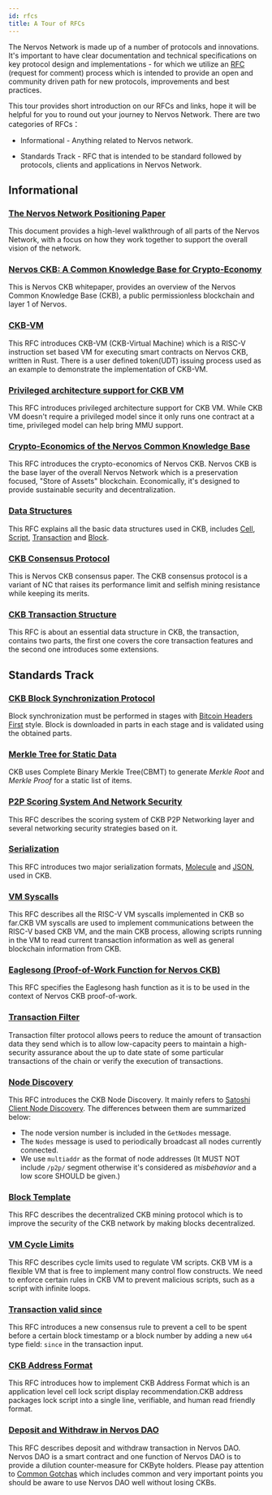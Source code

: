 ```yaml
---
id: rfcs
title: A Tour of RFCs
---
```


The Nervos Network is made up of a number of protocols and innovations. It's important to have clear documentation and technical specifications on key protocol design and implementations - for which we utilize an [RFC](https://github.com/nervosnetwork/rfcs) (request for comment) process which is intended to provide an open and community driven path for new protocols, improvements and best practices.

This tour provides  short introduction on our RFCs and links, hope it will be helpful for you to round out your journey to Nervos Network. There are two categories of RFCs：

* Informational - Anything related to Nervos network.

* Standards Track - RFC that is intended to be standard followed by protocols, clients and applications in Nervos Network.

## Informational

### [The Nervos Network Positioning Paper](https://github.com/nervosnetwork/rfcs/blob/master/rfcs/0001-positioning/0001-positioning.md)

This document provides a high-level walkthrough of all parts of the Nervos Network, with a focus on how they work together to support the overall vision of the network. 

### [Nervos CKB: A Common Knowledge Base for Crypto-Economy](https://github.com/nervosnetwork/rfcs/blob/master/rfcs/0002-ckb/0002-ckb.md)

This is Nervos CKB whitepaper, provides an overview of the Nervos Common Knowledge Base (CKB), a public permissionless blockchain and layer 1 of Nervos. 

### [CKB-VM](https://github.com/nervosnetwork/rfcs/blob/master/rfcs/0003-ckb-vm/0003-ckb-vm.md)

This RFC introduces CKB-VM (CKB-Virtual Machine)  which is a RISC-V instruction set based VM for executing smart contracts on Nervos CKB, written in Rust. There is a user defined token(UDT) issuing process used as an example to demonstrate the implementation of CKB-VM.

### [Privileged architecture support for CKB VM](https://github.com/nervosnetwork/rfcs/blob/master/rfcs/0005-priviledged-mode/0005-priviledged-mode.md)

This RFC  introduces privileged architecture support for CKB VM. While CKB VM doesn't require a privileged model since it only runs one contract at a time, privileged model can help bring MMU support.

### [Crypto-Economics of the Nervos Common Knowledge Base](https://github.com/nervosnetwork/rfcs/blob/master/rfcs/0015-ckb-cryptoeconomics/0015-ckb-cryptoeconomics.md)

This RFC introduces the crypto-economics of Nervos CKB. Nervos CKB is the base layer of the overall Nervos Network which is a preservation focused, "Store of Assets" blockchain. Economically, it's designed to provide sustainable security and decentralization.

### [Data Structures](https://github.com/nervosnetwork/rfcs/blob/master/rfcs/0019-data-structures/0019-data-structures.md)

This RFC explains all the basic data structures used in CKB, includes [Cell](https://github.com/nervosnetwork/rfcs/blob/master/rfcs/0019-data-structures/0019-data-structures.md#Cell), [Script](https://github.com/nervosnetwork/rfcs/blob/master/rfcs/0019-data-structures/0019-data-structures.md#Script), [Transaction](https://github.com/nervosnetwork/rfcs/blob/master/rfcs/0019-data-structures/0019-data-structures.md#Transaction) and [Block](https://github.com/nervosnetwork/rfcs/blob/master/rfcs/0019-data-structures/0019-data-structures.md#Block).

### [CKB Consensus Protocol](https://github.com/nervosnetwork/rfcs/blob/master/rfcs/0020-ckb-consensus-protocol/0020-ckb-consensus-protocol.md)

This is Nervos CKB consensus paper. The CKB consensus protocol is a variant of NC that raises its performance limit and selfish mining resistance while keeping its merits. 

### [CKB Transaction Structure](https://github.com/nervosnetwork/rfcs/blob/master/rfcs/0022-transaction-structure/0022-transaction-structure.md)

This RFC is about an essential data structure in CKB, the transaction, contains two parts, the first one covers the core transaction features and the second one introduces some extensions.

## Standards Track

### [CKB Block Synchronization Protocol](https://github.com/nervosnetwork/rfcs/blob/master/rfcs/0004-ckb-block-sync/0004-ckb-block-sync.md)

Block synchronization must be performed in stages with [Bitcoin Headers First](https://bitcoin.org/en/glossary/headers-first-sync) style. Block is downloaded in parts in each stage and is validated using the obtained parts.

### [Merkle Tree for Static Data](https://github.com/nervosnetwork/rfcs/blob/master/rfcs/0006-merkle-tree/0006-merkle-tree.md)

CKB uses Complete Binary Merkle Tree(CBMT) to generate *Merkle Root* and *Merkle Proof* for a static list of items. 

### [P2P Scoring System And Network Security](https://github.com/nervosnetwork/rfcs/blob/master/rfcs/0007-scoring-system-and-network-security/0007-scoring-system-and-network-security.md)

This RFC describes the scoring system of CKB P2P Networking layer and several networking security strategies based on it.

### [Serialization](https://github.com/nervosnetwork/rfcs/blob/master/rfcs/0008-serialization/0008-serialization.md)

This RFC introduces two major serialization formats, [Molecule](https://github.com/nervosnetwork/rfcs/blob/master/rfcs/0008-serialization/0008-serialization.md#molecule) and [JSON](https://www.json.org/), used in CKB.

### [VM Syscalls](https://github.com/nervosnetwork/rfcs/blob/master/rfcs/0009-vm-syscalls/0009-vm-syscalls.md)

This RFC describes all the RISC-V VM syscalls implemented in CKB so far.CKB VM syscalls are used to implement communications between the RISC-V based CKB VM, and the main CKB process, allowing scripts running in the VM to read current transaction information as well as general blockchain information from CKB. 

### [Eaglesong (Proof-of-Work Function for Nervos CKB)](https://github.com/nervosnetwork/rfcs/blob/master/rfcs/0010-eaglesong/0010-eaglesong.md)

This RFC specifies the Eaglesong hash function as it is to be used in the context of Nervos CKB proof-of-work.

### [Transaction Filter](https://github.com/nervosnetwork/rfcs/blob/master/rfcs/0011-transaction-filter-protocol/0011-transaction-filter-protocol.md)

Transaction filter protocol allows peers to reduce the amount of transaction data they send which is to allow low-capacity peers to maintain a high-security assurance about the up to date state of some particular transactions of the chain or verify the execution of transactions.

### [Node Discovery](https://github.com/nervosnetwork/rfcs/blob/master/rfcs/0012-node-discovery/0012-node-discovery.md)

This RFC introduces the CKB Node Discovery. It mainly refers to [Satoshi Client Node Discovery](https://en.bitcoin.it/wiki/Satoshi_Client_Node_Discovery). The differences between them are summarized below:
* The node version number is included in the `GetNodes` message.
* The `Nodes` message is used to periodically broadcast all nodes currently connected.
* We use `multiaddr` as the format of node addresses (It MUST NOT include `/p2p/` segment otherwise it's considered as *misbehavior* and a low score SHOULD be given.)

### [Block Template](https://github.com/nervosnetwork/rfcs/blob/master/rfcs/0013-get-block-template/0013-get-block-template.md)

This RFC describes the decentralized CKB mining protocol which is to improve the security of the CKB network by making blocks decentralized.

### [VM Cycle Limits](https://github.com/nervosnetwork/rfcs/blob/master/rfcs/0014-vm-cycle-limits/0014-vm-cycle-limits.md)

This RFC describes cycle limits used to regulate VM scripts. CKB VM is a flexible VM that is free to implement many control flow constructs. We need to enforce certain rules in CKB VM to prevent malicious scripts, such as a script with infinite loops.

### [Transaction valid since](https://github.com/nervosnetwork/rfcs/blob/master/rfcs/0017-tx-valid-since/0017-tx-valid-since.md)

This RFC introduces a new consensus rule to prevent a cell to be spent before a certain block timestamp or a block number by adding a new `u64`  type field:  `since` in the transaction input.

### [CKB Address Format](https://github.com/nervosnetwork/rfcs/blob/master/rfcs/0021-ckb-address-format/0021-ckb-address-format.md)

This RFC introduces how to implement CKB Address Format which is an application level cell lock script display recommendation.CKB address packages lock script into a single line, verifiable, and human read friendly format.

### [Deposit and Withdraw in Nervos DAO](https://github.com/nervosnetwork/rfcs/blob/master/rfcs/0023-dao-deposit-withdraw/0023-dao-deposit-withdraw.md)

This RFC describes deposit and withdraw transaction in Nervos DAO. Nervos DAO is a smart contract and one function of Nervos DAO is to provide a dilution counter-measure for CKByte holders. Please pay attention to  [Common Gotchas](https://github.com/nervosnetwork/ckb/wiki/Common-Gotchas#nervos-dao) which includes common and very important points you should be aware to use Nervos DAO well without losing CKBs.
